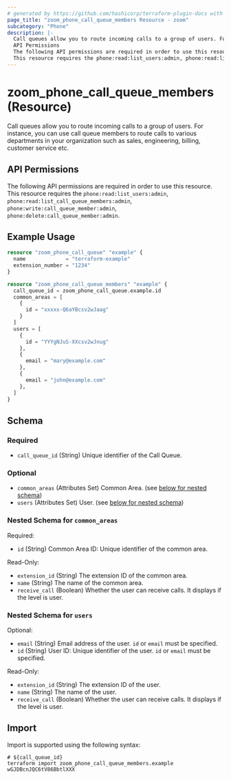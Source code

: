 ```yaml
---
# generated by https://github.com/hashicorp/terraform-plugin-docs with own template
page_title: "zoom_phone_call_queue_members Resource - zoom"
subcategory: "Phone"
description: |-
  Call queues allow you to route incoming calls to a group of users. For instance, you can use call queue members to route calls to various departments in your organization such as sales, engineering, billing, customer service etc.
  API Permissions
  The following API permissions are required in order to use this resource.
  This resource requires the phone:read:list_users:admin, phone:read:list_call_queue_members:admin, phone:write:call_queue_member:admin, phone:delete:call_queue_member:admin.
---
```


# zoom_phone_call_queue_members (Resource)

Call queues allow you to route incoming calls to a group of users. For instance, you can use call queue members to route calls to various departments in your organization such as sales, engineering, billing, customer service etc.

## API Permissions

The following API permissions are required in order to use this resource.
This resource requires the `phone:read:list_users:admin`, `phone:read:list_call_queue_members:admin`, `phone:write:call_queue_member:admin`, `phone:delete:call_queue_member:admin`.

## Example Usage

```terraform
resource "zoom_phone_call_queue" "example" {
  name             = "terraform-example"
  extension_number = "1234"
}

resource "zoom_phone_call_queue_members" "example" {
  call_queue_id = zoom_phone_call_queue.example.id
  common_areas = [
    {
      id = "xxxxx-Q6aYBcsv2wJaag"
    }
  ]
  users = [
    {
      id = "YYYgNJuS-XXcsv2wJnug"
    },
    {
      email = "mary@example.com"
    },
    {
      email = "john@example.com"
    },
  ]
}
```

<!-- schema generated by tfplugindocs -->
## Schema

### Required

- `call_queue_id` (String) Unique identifier of the Call Queue.

### Optional

- `common_areas` (Attributes Set) Common Area. (see [below for nested schema](#nestedatt--common_areas))
- `users` (Attributes Set) User. (see [below for nested schema](#nestedatt--users))

<a id="nestedatt--common_areas"></a>
### Nested Schema for `common_areas`

Required:

- `id` (String) Common Area ID: Unique identifier of the common area.

Read-Only:

- `extension_id` (String) The extension ID of the common area.
- `name` (String) The name of the common area.
- `receive_call` (Boolean) Whether the user can receive calls. It displays if the level is user.


<a id="nestedatt--users"></a>
### Nested Schema for `users`

Optional:

- `email` (String) Email address of the user. `id` or `email` must be specified.
- `id` (String) User ID: Unique identifier of the user. `id` or `email` must be specified.

Read-Only:

- `extension_id` (String) The extension ID of the user.
- `name` (String) The name of the user.
- `receive_call` (Boolean) Whether the user can receive calls. It displays if the level is user.

## Import

Import is supported using the following syntax:

```shell
# ${call_queue_id}
terraform import zoom_phone_call_queue_members.example wGJDBcnJQC6tV86BbtlXXX
```

